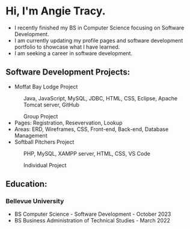 <h1>Hi, I'm Angie Tracy.</h1>

<!--
**atracy23/atracy23** is a ✨ _special_ ✨ repository because its `README.md` (this file) appears on your GitHub profile.
-->

<ul>
  <li>I recently finished my BS in Computer Science focusing on Software Development.</li>
  <li>I am currently updating my profile pages and software development portfolio to showcase what I have learned.</li>
  <li>I am seeking a career in software development.</li>
</ul>

<h2><b>Software Development Projects:</b></h2>
<ul>
  <li>Moffat Bay Lodge Project</li>
    <ul>Java, JavaScript, MySQL, JDBC, HTML, CSS, Eclipse, Apache Tomcat server, GitHub</ul>
    <ul>Group Project</ul>
      <li>Pages: Registration, Resevervation, Lookup</li>
      <li>Areas: ERD, Wireframes, CSS, Front-end, Back-end, Database Management</li>
  <li>Softball Pitchers Project</li>
    <ul>PHP, MySQL, XAMPP server, HTML, CSS, VS Code</ul>
    <ul>Individual Project</ul>
</ul>

<h2><b>Education:</b></h2>
<h3><b>Bellevue University</b></h3>
<ul>
  <li>BS Computer Science - Software Development - October 2023</li>
  <li>BS Business Administration of Technical Studies - March 2022</li>
</ul>

